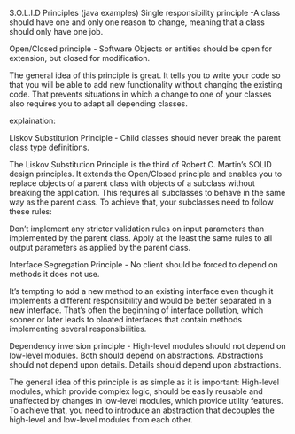 S.O.L.I.D Principles (java examples)
Single responsibility principle -A class should have one and only one reason to change, meaning that a class should only have one job.

Open/Closed principle - Software Objects or entities should be open for extension, but closed for modification.

  The general idea of this principle is great. It tells you to write your code so that you will be able to add new functionality without changing the existing code. That prevents situations in which a change to one of your classes also requires you to adapt all depending classes.

explaination:

Liskov Substitution Principle - Child classes should never break the parent class type definitions.

  The Liskov Substitution Principle is the third of Robert C. Martin’s SOLID design principles. It extends the Open/Closed principle and enables you to replace objects of a parent class with objects of a subclass without breaking the application. This requires all subclasses to behave in the same way as the parent class. To achieve that, your subclasses need to follow these rules:

  Don’t implement any stricter validation rules on input parameters than implemented by the parent class.
  Apply at the least the same rules to all output parameters as applied by the parent class.

Interface Segregation Principle - No client should be forced to depend on methods it does not use.

It’s tempting to add a new method to an existing interface even though it implements a different responsibility and would be better separated in a new interface. That’s often the beginning of interface pollution, which sooner or later leads to bloated interfaces that contain methods implementing several responsibilities.

Dependency inversion principle - High-level modules should not depend on low-level modules. Both should depend on abstractions. Abstractions should not depend upon details. Details should depend upon abstractions.

The general idea of this principle is as simple as it is important: High-level modules, which provide complex logic, should be easily reusable and unaffected by changes in low-level modules, which provide utility features. To achieve that, you need to introduce an abstraction that decouples the high-level and low-level modules from each other.
